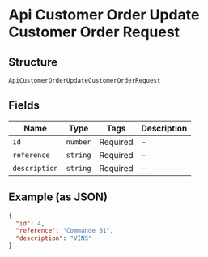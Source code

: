 
# Api Customer Order Update Customer Order Request

## Structure

`ApiCustomerOrderUpdateCustomerOrderRequest`

## Fields

| Name | Type | Tags | Description |
|  --- | --- | --- | --- |
| `id` | `number` | Required | - |
| `reference` | `string` | Required | - |
| `description` | `string` | Required | - |

## Example (as JSON)

```json
{
  "id": 4,
  "reference": "Commande 01",
  "description": "VINS"
}
```

